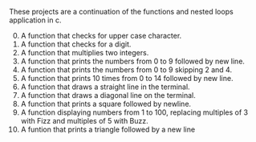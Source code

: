 These projects are a continuation of the functions and nested loops application in c.

0. A function that checks for upper case character.
1. A function that checks for a digit.
2. A function that multiplies two integers.
3. A function that prints the numbers from 0 to 9 followed by new line.
4. A function that prints the numbers from 0 to 9 skipping 2 and 4.
5. A function that prints 10 times from 0 to 14 followed by new line.
6. A function that draws a straight line in the terminal.
7. A function that draws a diagonal line on the terminal.
8. A function that prints a square followed by newline.
9. A function displaying numbers from 1 to 100, replacing multiples of 3 with Fizz and multiples of 5 with Buzz.
10. A funtion that prints a triangle followed by a new line
